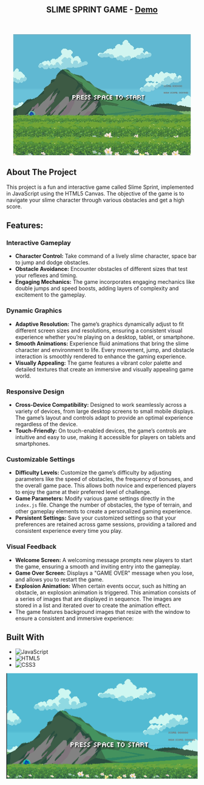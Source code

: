 <!-- PROJECT LOGO -->
<br />
<div align="center">
    <h2>SLIME SPRINT GAME - <a href="https://shamikaredkar.github.io/SlimeSprint/">Demo</a></h2>
    <br />
</div>
<!-- ABOUT THE PROJECT -->
<br />

<div align="center">
    <img src="https://github.com/shamikaredkar/SlimeSprint/blob/main/SlimeSprintPreview.gif" alt="Preview">
</div>

## About The Project

This project is a fun and interactive game called Slime Sprint, implemented in JavaScript using the HTML5 Canvas. The objective of the game is to navigate your slime character through various obstacles and get a high score.

## Features:

### Interactive Gameplay

- **Character Control:** Take command of a lively slime character, space bar to jump and dodge obstacles.
- **Obstacle Avoidance:** Encounter obstacles of different sizes that test your reflexes and timing.
- **Engaging Mechanics:** The game incorporates engaging mechanics like double jumps and speed boosts, adding layers of complexity and excitement to the gameplay.

### Dynamic Graphics

- **Adaptive Resolution:** The game’s graphics dynamically adjust to fit different screen sizes and resolutions, ensuring a consistent visual experience whether you’re playing on a desktop, tablet, or smartphone.
- **Smooth Animations:** Experience fluid animations that bring the slime character and environment to life. Every movement, jump, and obstacle interaction is smoothly rendered to enhance the gaming experience.
- **Visually Appealing:** The game features a vibrant color palette and detailed textures that create an immersive and visually appealing game world.

### Responsive Design

- **Cross-Device Compatibility:** Designed to work seamlessly across a variety of devices, from large desktop screens to small mobile displays. The game’s layout and controls adapt to provide an optimal experience regardless of the device.
- **Touch-Friendly:** On touch-enabled devices, the game’s controls are intuitive and easy to use, making it accessible for players on tablets and smartphones.

### Customizable Settings

- **Difficulty Levels:** Customize the game’s difficulty by adjusting parameters like the speed of obstacles, the frequency of bonuses, and the overall game pace. This allows both novice and experienced players to enjoy the game at their preferred level of challenge.
- **Game Parameters:** Modify various game settings directly in the `index.js` file. Change the number of obstacles, the type of terrain, and other gameplay elements to create a personalized gaming experience.
- **Persistent Settings:** Save your customized settings so that your preferences are retained across game sessions, providing a tailored and consistent experience every time you play.

### Visual Feedback

- **Welcome Screen:** A welcoming message prompts new players to start the game, ensuring a smooth and inviting entry into the gameplay.
- **Game Over Screen:** Displays a "GAME OVER" message when you lose, and allows you to restart the game.
- **Explosion Animation:** When certain events occur, such as hitting an obstacle, an explosion animation is triggered. This animation consists of a series of images that are displayed in sequence. The images are stored in a list and iterated over to create the animation effect.
- The game features background images that resize with the window to ensure a consistent and immersive experience:

## Built With

- ![JavaScript][JavaScript]
- ![HTML5][HTML5]
- ![CSS3][CSS3]

<div>
        <img src="https://github.com/shamikaredkar/SlimeSprint/blob/main/gamepreview.png" alt="Preview">

</div>

<!-- MARKDOWN LINKS & IMAGES -->
<!-- https://www.markdownguide.org/basic-syntax/#reference-style-links -->

[JavaScript]: https://img.shields.io/badge/JavaScript-F7DF1E?style=for-the-badge&logo=javascript&logoColor=black
[HTML5]: https://img.shields.io/badge/HTML5-E34F26?style=for-the-badge&logo=html5&logoColor=white
[CSS3]: https://img.shields.io/badge/CSS3-1572B6?style=for-the-badge&logo=css3&logoColor=white
